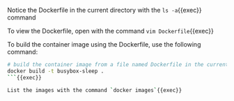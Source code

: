 Notice the Dockerfile in the current directory with the `ls -a`{{exec}} command

To view the Dockerfile, open with the command `vim Dockerfile`{{exec}}

To build the container image using the Dockerfile, use the following command:
```bash
# build the container image from a file named Dockerfile in the current directory
docker build -t busybox-sleep .
```{{exec}}

List the images with the command `docker images`{{exec}}

